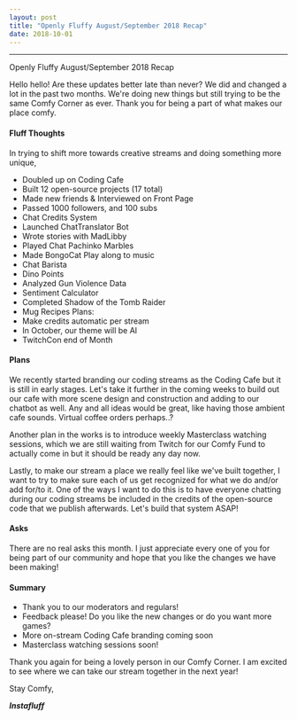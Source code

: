 ```yaml
---
layout: post
title: "Openly Fluffy August/September 2018 Recap"
date: 2018-10-01
---
```


--------------------------

Openly Fluffy August/September 2018 Recap

Hello hello! Are these updates better late than never? We did and changed a lot in the past two months. We're doing new things but still trying to be the same Comfy Corner as ever. Thank you for being a part of what makes our place comfy.

#### Fluff Thoughts ####

In trying to shift more towards creative streams and doing something more unique, 

- Doubled up on Coding Cafe
- Built 12 open-source projects (17 total)
- Made new friends & Interviewed on Front Page
- Passed 1000 followers, and 100 subs
- Chat Credits System
- Launched ChatTranslator Bot
- Wrote stories with MadLibby
- Played Chat Pachinko Marbles
- Made BongoCat Play along to music
- Chat Barista
- Dino Points
- Analyzed Gun Violence Data
- Sentiment Calculator
- Completed Shadow of the Tomb Raider
- Mug Recipes
Plans:
- Make credits automatic per stream
- In October, our theme will be AI
- TwitchCon end of Month



#### Plans ####

We recently started branding our coding streams as the Coding Cafe but it is still in early stages. Let's take it further in the coming weeks to build out our cafe with more scene design and construction and adding to our chatbot as well. Any and all ideas would be great, like having those ambient cafe sounds. Virtual coffee orders perhaps..?

Another plan in the works is to introduce weekly Masterclass watching sessions, which we are still waiting from Twitch for our Comfy Fund to actually come in but it should be ready any day now.

Lastly, to make our stream a place we really feel like we've built together, I want to try to make sure each of us get recognized for what we do and/or add for/to it. One of the ways I want to do this is to have everyone chatting during our coding streams be included in the credits of the open-source code that we publish afterwards. Let's build that system ASAP!

#### Asks ####

There are no real asks this month. I just appreciate every one of you for being part of our community and hope that you like the changes we have been making!

#### Summary ####

* Thank you to our moderators and regulars!
* Feedback please! Do you like the new changes or do you want more games?
* More on-stream Coding Cafe branding coming soon
* Masterclass watching sessions soon!

Thank you again for being a lovely person in our Comfy Corner. I am excited to see where we can take our stream together in the next year!

Stay Comfy,

***Instafluff***
